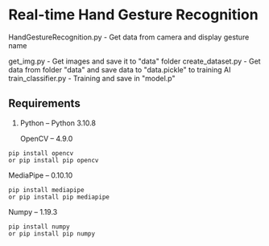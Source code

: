 # **Real-time Hand Gesture Recognition**


HandGestureRecognition.py - Get data from camera and display gesture name<p>
get_img.py - Get images and save it to "data" folder
create_dataset.py - Get data from folder "data" and save data to "data.pickle" to training AI
train_classifier.py - Training and save in "model.p"

## **Requirements**
1. Python – Python 3.10.8<p>
OpenCV – 4.9.0
```
pip install opencv
or pip install pip opencv
```
MediaPipe – 0.10.10
```
pip install mediapipe
or pip install pip mediapipe
```
Numpy – 1.19.3
```
pip install numpy
or pip install pip numpy
```
